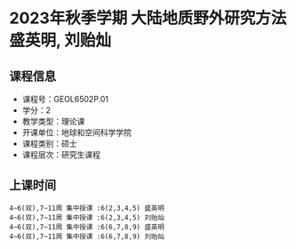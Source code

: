 # 2023年秋季学期 大陆地质野外研究方法 盛英明, 刘贻灿






## 课程信息

- 课程号：GEOL6502P.01
- 学分：2
- 教学类型：理论课
- 开课单位：地球和空间科学学院
- 课程类别：硕士
- 课程层次：研究生课程

## 上课时间

```
4~6(双),7~11周 集中授课 :6(2,3,4,5) 盛英明
4~6(双),7~11周 集中授课 :6(2,3,4,5) 刘贻灿
4~6(双),7~11周 集中授课 :6(6,7,8,9) 盛英明
4~6(双),7~11周 集中授课 :6(6,7,8,9) 刘贻灿
```

